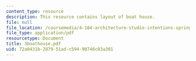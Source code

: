 ```yaml
---
content_type: resource
description: This resource contains layout of boat house.
file: null
file_location: /coursemedia/4-104-architecture-studio-intentions-spring-2005/72a0431b287951adc59490746c03a301_3boathouse.pdf
file_type: application/pdf
resourcetype: Document
title: 3boathouse.pdf
uid: 72a0431b-2879-51ad-c594-90746c03a301
---
```


